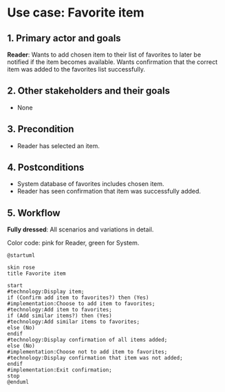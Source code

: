 # Use case: Favorite item

## 1. Primary actor and goals
__Reader__: Wants to add chosen item to their list of favorites to later be notified
if the item becomes available. Wants confirmation that the correct item was added to
the favorites list successfully.

## 2. Other stakeholders and their goals
* None

## 3. Precondition
* Reader has selected an item.

## 4. Postconditions
* System database of favorites includes chosen item.
* Reader has seen confirmation that item was successfully added.

## 5. Workflow
__Fully dressed__: All scenarios and variations in detail.

Color code: pink for Reader, green for System.

```plantuml
@startuml

skin rose
title Favorite item

start
#technology:Display item;
if (Confirm add item to favorites?) then (Yes)
#implementation:Choose to add item to favorites;
#technology:Add item to favorites;
if (Add similar items?) then (Yes)
#technology:Add similar items to favorites;
else (No)
endif
#technology:Display confirmation of all items added;
else (No)
#implementation:Choose not to add item to favorites;
#technology:Display confirmation that item was not added;
endif
#implementation:Exit confirmation;
stop
@enduml
```